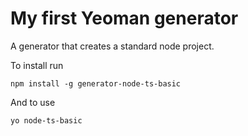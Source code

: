 # My first Yeoman generator

A generator that creates a standard node project.

To install run

```
npm install -g generator-node-ts-basic
```

And to use

```
yo node-ts-basic
```
